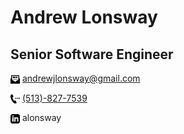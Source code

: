 # Andrew Lonsway

## Senior Software Engineer

<img src="icons/email.svg" alt="email" width="15" height="15" style="vertical-align:middle" /> andrewjlonsway@gmail.com

<img src="icons/phone.svg" alt="phone" width="15" height="15" style="vertical-align:middle" /> [(513)-827-7539](tel:5138277539)

<img src="icons/linkedin.svg" alt="linkedin" width="15" height="15" style="vertical-align:middle" /> alonsway
